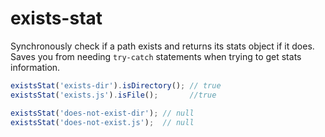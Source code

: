# exists-stat

Synchronously check if a path exists and returns its stats object if it does. Saves you from needing `try-catch` statements when trying to get stats information.

```js
existsStat('exists-dir').isDirectory(); // true
existsStat('exists.js').isFile();       //true

existsStat('does-not-exist-dir'); // null
existsStat('does-not-exist.js');  // null
```
